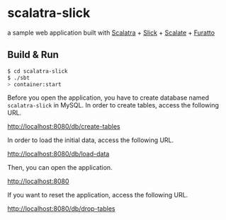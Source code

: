 scalatra-slick
==============

a sample web application built with [Scalatra](https://github.com/scalatra/scalatra) + [Slick](https://github.com/slick/slick) + [Scalate](https://github.com/scalate/scalate) + [Furatto](https://github.com/IcaliaLabs/furatto)

## Build & Run

``` sh
$ cd scalatra-slick
$ ./sbt
> container:start
```

Before you open the application, you have to create database named `scalatra-slick` in MySQL.
In order to create tables, access the following URL.

[http://localhost:8080/db/create-tables](http://localhost:8080/db/create-tables)

In order to load the initial data, access the following URL.

[http://localhost:8080/db/load-data](http://localhost:8080/db/load-data)

Then, you can open the application.

[http://localhost:8080](http://localhost:8080)

If you want to reset the application, access the following URL.

[http://localhost:8080/db/drop-tables](http://localhost:8080/db/drop-tables)
